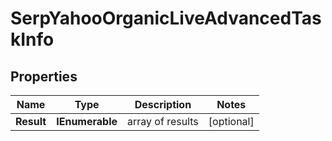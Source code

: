# SerpYahooOrganicLiveAdvancedTaskInfo


## Properties

| Name | Type | Description | Notes |
|------------ | ------------- | ------------- | -------------|
**Result** | **IEnumerable<SerpYahooOrganicLiveAdvancedResultInfo>** | array of results |[optional]|